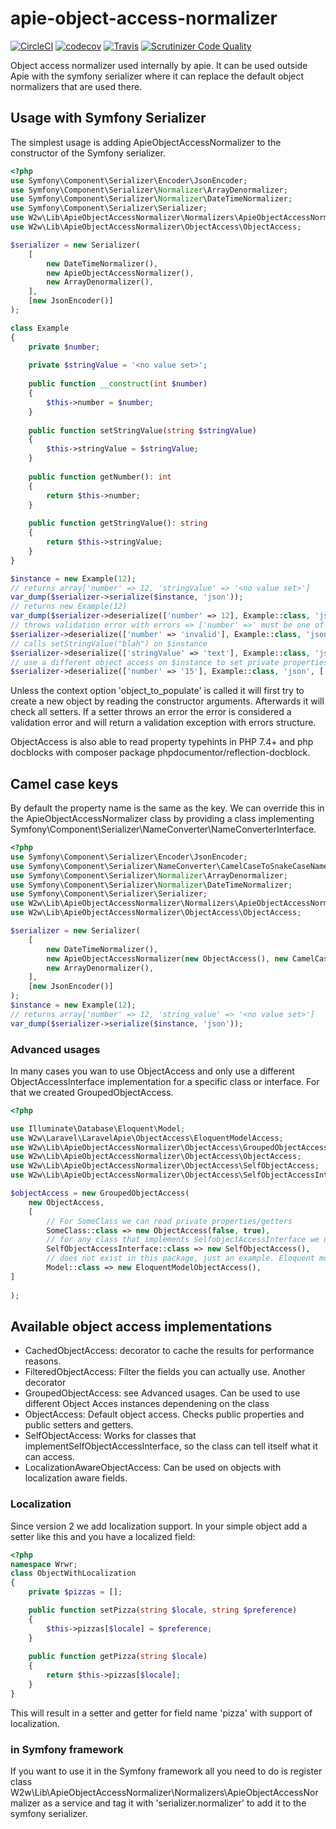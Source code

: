 # apie-object-access-normalizer
[![CircleCI](https://circleci.com/gh/pjordaan/apie-object-access-normalizer.svg?style=svg)](https://circleci.com/gh/pjordaan/apie-object-access-normalizer)
[![codecov](https://codecov.io/gh/pjordaan/apie/branch/master/graph/badge.svg)](https://codecov.io/gh/pjordaan/apie-object-access-normalizer/)
[![Travis](https://api.travis-ci.org/pjordaan/apie-object-access-normalizer.svg?branch=master)](https://travis-ci.org/pjordaan/apie-object-access-normalizer)
[![Scrutinizer Code Quality](https://scrutinizer-ci.com/g/pjordaan/apie-object-access-normalizer/badges/quality-score.png?b=master)](https://scrutinizer-ci.com/g/pjordaan/apie-object-access-normalizer/?branch=master)

Object access normalizer used internally by apie. It can be used outside Apie with the symfony serializer
where it can replace the default object normalizers that are used there.


## Usage with Symfony Serializer
The simplest usage is adding ApieObjectAccessNormalizer to the constructor of the Symfony serializer.
```php
<?php
use Symfony\Component\Serializer\Encoder\JsonEncoder;
use Symfony\Component\Serializer\Normalizer\ArrayDenormalizer;
use Symfony\Component\Serializer\Normalizer\DateTimeNormalizer;
use Symfony\Component\Serializer\Serializer;
use W2w\Lib\ApieObjectAccessNormalizer\Normalizers\ApieObjectAccessNormalizer;
use W2w\Lib\ApieObjectAccessNormalizer\ObjectAccess\ObjectAccess;

$serializer = new Serializer(
    [
        new DateTimeNormalizer(),
        new ApieObjectAccessNormalizer(),
        new ArrayDenormalizer(),
    ],
    [new JsonEncoder()]
);

class Example
{
    private $number;
    
    private $stringValue = '<no value set>';
    
    public function __construct(int $number)
    {
        $this->number = $number;
    }
    
    public function setStringValue(string $stringValue)
    {
        $this->stringValue = $stringValue;
    }
    
    public function getNumber(): int 
    {
        return $this->number;
    }
    
    public function getStringValue(): string
    {
        return $this->stringValue;
    }
}

$instance = new Example(12);
// returns array['number' => 12, 'stringValue' => '<no value set>']
var_dump($serializer->serialize($instance, 'json'));
// returns new Example(12)
var_dump($serializer->deserialize(['number' => 12], Example::class, 'json'));
// throws validation error with errors => ['number' =>' must be one of "int" ("invalid" given)']
$serializer->deserialize(['number' => 'invalid'], Example::class, 'json');
// calls setStringValue("blah") on $instance
$serializer->deserialize(['stringValue' => 'text'], Example::class, 'json', ['object_to_populate' => $instance]);
// use a different object access on $instance to set private properties that have no public setter.
$serializer->deserialize(['number' => '15'], Example::class, 'json', ['object_to_populate' => $instance, 'object_access' => new ObjectAccess(false)]);
```
Unless the context option 'object_to_populate' is called it will first try to create a new object by reading
the constructor arguments. Afterwards it will check all setters. If a setter throws an error the error is considered
a validation error and will return a validation exception with errors structure. 

ObjectAccess is also able to read property typehints in PHP 7.4+ and php docblocks with composer package
phpdocumentor/reflection-docblock.

## Camel case keys
By default the property name is the same as the key. We can override this in the ApieObjectAccessNormalizer class by providing 
a class implementing Symfony\Component\Serializer\NameConverter\NameConverterInterface.

```php
<?php
use Symfony\Component\Serializer\Encoder\JsonEncoder;
use Symfony\Component\Serializer\NameConverter\CamelCaseToSnakeCaseNameConverter;
use Symfony\Component\Serializer\Normalizer\ArrayDenormalizer;
use Symfony\Component\Serializer\Normalizer\DateTimeNormalizer;
use Symfony\Component\Serializer\Serializer;
use W2w\Lib\ApieObjectAccessNormalizer\Normalizers\ApieObjectAccessNormalizer;
use W2w\Lib\ApieObjectAccessNormalizer\ObjectAccess\ObjectAccess;

$serializer = new Serializer(
    [
        new DateTimeNormalizer(),
        new ApieObjectAccessNormalizer(new ObjectAccess(), new CamelCaseToSnakeCaseNameConverter()),
        new ArrayDenormalizer(),
    ],
    [new JsonEncoder()]
);
$instance = new Example(12);
// returns array['number' => 12, 'string_value' => '<no value set>']
var_dump($serializer->serialize($instance, 'json'));
```

### Advanced usages
In many cases you wan to use ObjectAccess and only use a different ObjectAccessInterface implementation
for a specific class or interface. For that we created GroupedObjectAccess.

```php
<?php

use Illuminate\Database\Eloquent\Model;
use W2w\Laravel\LaravelApie\ObjectAccess\EloquentModelAccess;
use W2w\Lib\ApieObjectAccessNormalizer\ObjectAccess\GroupedObjectAccess;
use W2w\Lib\ApieObjectAccessNormalizer\ObjectAccess\ObjectAccess;
use W2w\Lib\ApieObjectAccessNormalizer\ObjectAccess\SelfObjectAccess;
use W2w\Lib\ApieObjectAccessNormalizer\ObjectAccess\SelfObjectAccessInterface;

$objectAccess = new GroupedObjectAccess(
    new ObjectAccess,
    [
        // For SomeClass we can read private properties/getters
        SomeClass::class => new ObjectAccess(false, true),
        // for any class that implements SelfobjectAccessInterface we use SelfObjectAccess
        SelfObjectAccessInterface::class => new SelfObjectAccess(),
        // does not exist in this package, just an example. Eloquent models are notorious for the amount of magic.
        Model::class => new EloquentModelObjectAccess(), 
]
    
);
```

## Available object access implementations
- CachedObjectAccess: decorator to cache the results for performance reasons.
- FilteredObjectAccess: Filter the fields you can actually use. Another decorator
- GroupedObjectAccess: see Advanced usages. Can be used to use different Object Acces instances dependening on the class
- ObjectAccess: Default object access. Checks public properties and public setters and getters.
- SelfObjectAccess: Works for classes that implementSelfObjectAccessInterface, so the class can tell itself what it can access.
- LocalizationAwareObjectAccess: Can be used on objects with localization aware fields. 

### Localization
Since version 2 we add localization support.
In your simple object add a setter like this and you have a localized field:
```php
<?php
namespace Wrwr;
class ObjectWithLocalization
{
    private $pizzas = [];

    public function setPizza(string $locale, string $preference) 
    {
        $this->pizzas[$locale] = $preference;
    }
    
    public function getPizza(string $locale)
    {
        return $this->pizzas[$locale];
    }
}
```
This will result in a setter and getter for field name 'pizza' with support of localization.

### in Symfony framework
If you want to use it in the Symfony framework all you need to do is register class
W2w\Lib\ApieObjectAccessNormalizer\Normalizers\ApieObjectAccessNormalizer
as a service and tag it with 'serializer.normalizer' to add it to the symfony serializer.

